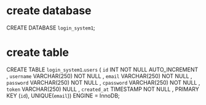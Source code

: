 # create database
CREATE DATABASE `login_system1`;

# create table 

CREATE TABLE `login_system1`.`users` ( `id` INT NOT NULL AUTO_INCREMENT ,  `username` VARCHAR(250) NOT NULL ,  `email` VARCHAR(250) NOT NULL ,  `password` VARCHAR(250) NOT NULL ,  `cpassword` VARCHAR(250) NOT NULL ,  `token` VARCHAR(250) NULL ,  `created_at` TIMESTAMP NOT NULL ,    PRIMARY KEY  (`id`), UNIQUE(`email`)) ENGINE = InnoDB;